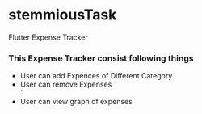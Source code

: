 # stemmiousTask

Flutter Expense Tracker

<h3>This Expense Tracker consist following things</h3>
<ul>
    <li>User can add Expences of Different Category</li>
    <li>User can remove Expenses</li>`
    <li>User can view graph of expenses</li>
</ul>
